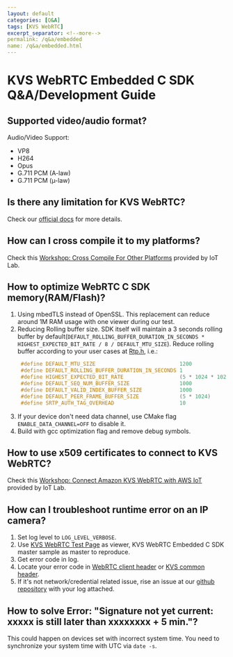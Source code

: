 ```yaml
---
layout: default
categories: [Q&A]
tags: [KVS WebRTC]
excerpt_separator: <!--more-->
permalink: /q&a/embedded
name: /q&a/embedded.html
---
```


# KVS WebRTC Embedded C SDK Q&A/Development Guide

## Supported video/audio format?

Audio/Video Support:
- VP8
- H264
- Opus
- G.711 PCM (A-law)
- G.711 PCM (µ-law)

## Is there any limitation for KVS WebRTC?

Check our [official docs](https://docs.aws.amazon.com/kinesisvideostreams-webrtc-dg/latest/devguide/kvswebrtc-limits.html) for more details.

## How can I cross compile it to my platforms?

Check this [Workshop: Cross Compile For Other Platforms](https://iotlabtpe.github.io/Amazon-KVS-WebRTC-WorkShop/lab/la-5.html) provided by IoT Lab.

## How to optimize WebRTC C SDK memory(RAM/Flash)?

1. Using mbedTLS instead of OpenSSL. This replacement can reduce around 1M RAM usage with one viewer during our test.
2. Reducing Rolling buffer size. SDK itself will maintain a 3 seconds rolling buffer by default(`DEFAULT_ROLLING_BUFFER_DURATION_IN_SECONDS * HIGHEST_EXPECTED_BIT_RATE / 8 / DEFAULT_MTU_SIZE`). Reduce rolling buffer according to your user cases at [Rtp.h](https://github.com/awslabs/amazon-kinesis-video-streams-webrtc-sdk-c/blob/8b8b2bdf064f6cb2b6495339d31efc3518b12eb9/src/source/PeerConnection/Rtp.h#L13), i.e.:
   ```c
    #define DEFAULT_MTU_SIZE                           1200
    #define DEFAULT_ROLLING_BUFFER_DURATION_IN_SECONDS 1
    #define HIGHEST_EXPECTED_BIT_RATE                  (5 * 1024 * 1024)
    #define DEFAULT_SEQ_NUM_BUFFER_SIZE                1000
    #define DEFAULT_VALID_INDEX_BUFFER_SIZE            1000
    #define DEFAULT_PEER_FRAME_BUFFER_SIZE             (5 * 1024)
    #define SRTP_AUTH_TAG_OVERHEAD                     10
   ```
3. If your device don't need data channel, use CMake flag `ENABLE_DATA_CHANNEL=OFF` to disable it.
4. Build with gcc optimization flag and remove debug symbols.

## How to use x509 certificates to connect to KVS WebRTC?

Check this [Workshop: Connect Amazon KVS WebRTC with AWS IoT](https://iotlabtpe.github.io/Amazon-KVS-WebRTC-WorkShop/lab/lab-4.html) provided by IoT Lab.

## How can I troubleshoot runtime error on an IP camera?

1. Set log level to `LOG_LEVEL_VERBOSE`.
2. Use [KVS WebRTC Test Page](https://awslabs.github.io/amazon-kinesis-video-streams-webrtc-sdk-js/examples/index.html) as viewer, KVS WebRTC Embedded C SDK master sample as master to reproduce.
3. Get error code in log.
4. Locate your error code in [WebRTC client header](https://github.com/awslabs/amazon-kinesis-video-streams-webrtc-sdk-c/blob/master/src/include/com/amazonaws/kinesis/video/webrtcclient/Include.h) or [KVS common header](https://github.com/awslabs/amazon-kinesis-video-streams-producer-c/blob/master/src/include/com/amazonaws/kinesis/video/common/Include.h).
5. If it's not network/credential related issue, rise an issue at our [github repository](https://github.com/awslabs/amazon-kinesis-video-streams-webrtc-sdk-c/issues/new/choose) with your log attached.

## How to solve Error: "Signature not yet current: xxxxx is still later than xxxxxxxx + 5 min."?

This could happen on devices set with incorrect system time. You need to synchronize your system time with UTC via `date -s`.
